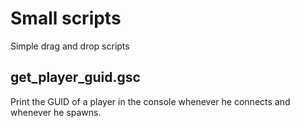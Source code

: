 # Small scripts

Simple drag and drop scripts

## get_player_guid.gsc

Print the GUID of a player in the console whenever he connects and whenever he spawns.
